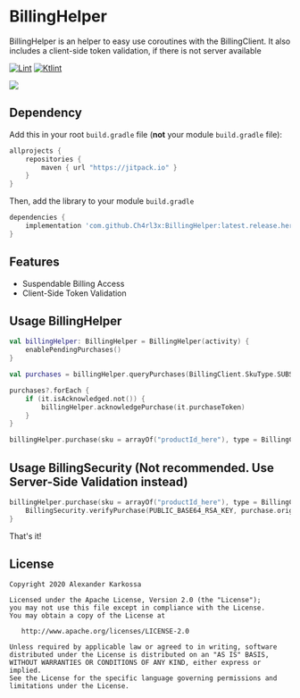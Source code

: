 # BillingHelper
BillingHelper is an helper to easy use coroutines with the BillingClient.
It also includes a client-side token validation, if there is not server available

<a href="https://github.com/Ch4rl3x/BillingHelper/actions?query=workflow%3ALint"><img src="https://github.com/Ch4rl3x/BillingHelper/workflows/Lint/badge.svg" alt="Lint"></a>
<a href="https://github.com/Ch4rl3x/BillingHelper/actions?query=workflow%3AKtlint"><img src="https://github.com/Ch4rl3x/BillingHelper/workflows/Ktlint/badge.svg" alt="Ktlint"></a>

[![](https://jitpack.io/v/Ch4rl3x/BillingHelper.svg)](https://jitpack.io/#Ch4rl3x/BillingHelper)

## Dependency

Add this in your root `build.gradle` file (**not** your module `build.gradle` file):

```gradle
allprojects {
	repositories {
        maven { url "https://jitpack.io" }
    }
}
```

Then, add the library to your module `build.gradle`
```gradle
dependencies {
    implementation 'com.github.Ch4rl3x:BillingHelper:latest.release.here'
}
```

## Features
- Suspendable Billing Access
- Client-Side Token Validation

## Usage BillingHelper

```kotlin
val billingHelper: BillingHelper = BillingHelper(activity) {
    enablePendingPurchases()
}

val purchases = billingHelper.queryPurchases(BillingClient.SkuType.SUBS)

purchases?.forEach {
    if (it.isAcknowledged.not()) {
        billingHelper.acknowledgePurchase(it.purchaseToken)
    }
}

billingHelper.purchase(sku = arrayOf("productId_here"), type = BillingClient.SkuType.SUBS)
```

## Usage BillingSecurity (Not recommended. Use Server-Side Validation instead)

```kotlin
billingHelper.purchase(sku = arrayOf("productId_here"), type = BillingClient.SkuType.SUBS) { purchase ->
    BillingSecurity.verifyPurchase(PUBLIC_BASE64_RSA_KEY, purchase.originalJson, purchase.signature)
}
```

That's it!

License
--------

    Copyright 2020 Alexander Karkossa

    Licensed under the Apache License, Version 2.0 (the "License");
    you may not use this file except in compliance with the License.
    You may obtain a copy of the License at

       http://www.apache.org/licenses/LICENSE-2.0

    Unless required by applicable law or agreed to in writing, software
    distributed under the License is distributed on an "AS IS" BASIS,
    WITHOUT WARRANTIES OR CONDITIONS OF ANY KIND, either express or implied.
    See the License for the specific language governing permissions and
    limitations under the License.
